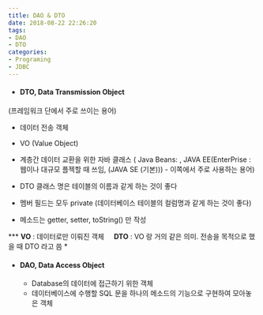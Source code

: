 ```yaml
---
title: DAO & DTO
date: 2018-08-22 22:26:20
tags:
- DAO
- DTO
categories:
- Programing
- JDBC
---
```


* #### DTO, Data Transmission Object
 (프레임워크 단에서 주로 쓰이는 용어)
 - 데이터 전송 객체
 - VO (Value Object)  
 - 계층간 데이터 교환을 위한 자바 클래스
   ( Java Beans:  , JAVA EE(EnterPrise : 웹이나 대규모 플젝할 때 쓰임, (JAVA SE (기본))) - 이쪽에서  주로 사용하는 용어)

 - DTO 클래스 명은 테이블의 이름과 같게 하는 것이 좋다
 - 멤버 필드는 모두 private
	(데이터베이스 테이블의 컬럼명과 같게 하는 것이 좋다)
 - 메소드는 getter, setter, toString() 만 작성


  *** __VO__ : 데이터로만 이뤄진 객체
  &nbsp;&nbsp;&nbsp;&nbsp;__DTO__ :  VO 랑 거의 같은 의미. 전송을 목적으로 했을 때 DTO 라고 씀 *


* #### DAO, Data Access Object
	- Database의 데이터에 접근하기 위한 객체
	- 데이터베이스에 수행할 SQL 문을 하나의 메소드의 기능으로 구현하여 모아놓은 객체
